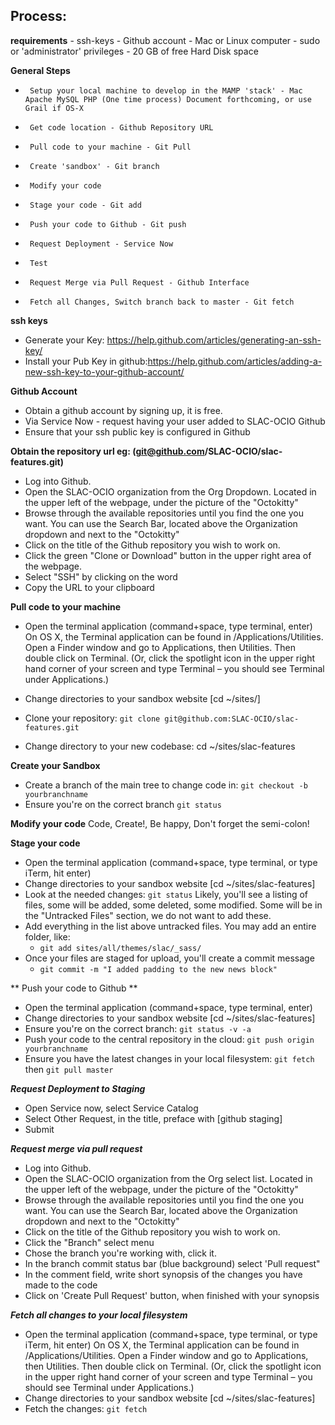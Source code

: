 Process:
--------

  **requirements**
     - ssh-keys
     - Github account
     - Mac or Linux computer
     - sudo or 'administrator' privileges
     - 20 GB of free Hard Disk space


  **General Steps**

-      Setup your local machine to develop in the MAMP 'stack' - Mac Apache MySQL PHP (One time process) Document forthcoming, or use Grail if OS-X
-      Get code location - Github Repository URL
-      Pull code to your machine - Git Pull
-      Create 'sandbox' - Git branch
-      Modify your code
-      Stage your code - Git add
-      Push your code to Github - Git push
-      Request Deployment - Service Now
-      Test
-      Request Merge via Pull Request - Github Interface
-      Fetch all Changes, Switch branch back to master - Git fetch

**ssh keys**

- Generate your Key: https://help.github.com/articles/generating-an-ssh-key/
- Install your Pub Key in github:https://help.github.com/articles/adding-a-new-ssh-key-to-your-github-account/

**Github Account**

- Obtain a github account by signing up, it is free.
- Via Service Now - request having your user added to SLAC-OCIO Github
- Ensure that your ssh public key is configured in Github

**Obtain the repository url eg: (git@github.com/SLAC-OCIO/slac-features.git)**

- Log into Github.
- Open the SLAC-OCIO organization from the Org Dropdown. Located in the upper left of the webpage, under the picture of the "Octokitty"
- Browse through the available repositories until you find the one you want.  You can use the Search Bar, located above the Organization dropdown and next to the "Octokitty"
- Click on the title of the Github repository you wish to work on.
- Click the green "Clone or Download" button in the upper right area of the webpage.
- Select "SSH" by clicking on the word
- Copy the URL to your clipboard

**Pull code to your machine**

- Open the terminal application (command+space, type terminal, enter)
	On OS X, the Terminal application can be found in /Applications/Utilities. Open a Finder window and go to Applications, then Utilities. Then double click on Terminal. (Or, click the spotlight icon in the upper right hand corner of your screen and type Terminal – you should see Terminal under Applications.)
- Change directories to your sandbox website [cd ~/sites/]
- Clone your repository: `git clone git@github.com:SLAC-OCIO/slac-features.git`

- Change directory to your new codebase: cd  ~/sites/slac-features

**Create your Sandbox**

- Create a branch of the main tree to change code in: ```git checkout -b yourbranchname```
- Ensure you're on the correct branch ```git status```

**Modify your code**
Code, Create!, Be happy, Don't forget the semi-colon!

**Stage your code**

- Open the terminal application (command+space, type terminal, or type iTerm, hit enter)
- Change directories to your sandbox website [cd ~/sites/slac-features]
- Look at the needed changes: `git status`  Likely, you'll see a listing of files, some will be added, some deleted, some modified. Some will be in the "Untracked Files" section, we do not want to add these.
- Add everything in the list above untracked files.  You may add an entire folder, like:
    - `git add sites/all/themes/slac/_sass/`
- Once your files are staged for upload, you'll create a commit message
    - `git commit -m "I added padding to the new news block"`

** Push your code to Github **

- Open the terminal application (command+space, type terminal, enter)
- Change directories to your sandbox website [cd ~/sites/slac-features]
- Ensure you're on the correct branch: `git status -v -a`
- Push your code to the central repository in the cloud: `git push origin yourbranchname`
- Ensure you have the latest changes in your local filesystem: `git fetch` then `git pull master`

***Request Deployment to Staging***

- Open Service now, select Service Catalog
- Select Other Request, in the title, preface with [github staging]
- Submit

***Request merge via pull request***

- Log into Github.
- Open the SLAC-OCIO organization from the Org select list. Located in the upper left of the webpage, under the picture of the "Octokitty"
- Browse through the available repositories until you find the one you want.  You can use the Search Bar, located above the Organization dropdown and next to the "Octokitty"
- Click on the title of the Github repository you wish to work on.
- Click the "Branch" select menu
- Chose the branch you're working with, click it.
- In the branch commit status bar (blue background) select 'Pull request"
- In the comment field, write short synopsis of the changes you have made to the code
- Click on 'Create Pull Request' button, when finished with your synopsis

***Fetch all changes to your local filesystem***

- Open the terminal application (command+space, type terminal, or type iTerm, hit enter)
	On OS X, the Terminal application can be found in /Applications/Utilities. Open a Finder window and go to Applications, then Utilities. Then double click on Terminal. (Or, click the spotlight icon in the upper right hand corner of your screen and type Terminal – you should see Terminal under Applications.)
- Change directories to your sandbox website [cd ~/sites/slac-features]
- Fetch the changes: ```git fetch```
